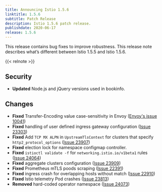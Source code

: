 ```yaml
---
title: Announcing Istio 1.5.6
linktitle: 1.5.6
subtitle: Patch Release
description: Istio 1.5.6 patch release.
publishdate: 2020-06-17
release: 1.5.6
---
```


This release contains bug fixes to improve robustness. This release note describes what’s different between Istio 1.5.5 and Istio 1.5.6.

{{< relnote >}}

## Security

- **Updated** Node.js and jQuery versions used in bookinfo.

## Changes

- **Fixed** Transfer-Encoding value case-sensitivity in Envoy ([Envoy's issue 10041](https://github.com/envoyproxy/envoy/issues/10041))
- **Fixed** handling of user defined ingress gateway configuration ([Issue 23303](https://github.com/istio/istio/issues/23303))
- **Fixed** Add `TCP MX ALPN` in `UpstreamTlsContext` for clusters that specify `http2_protocol_options` ([Issue 23907](https://github.com/istio/istio/issues/23907))
- **Fixed** election lock for namespace configmap controller.
- **Fixed** `istioctl validate -f` for `networking.istio.io/v1beta1` rules ([Issue 24064](https://github.com/istio/istio/issues/24064))
- **Fixed** aggregate clusters configuration ([Issue 23909](https://github.com/istio/istio/issues/23909))
- **Fixed** Prometheus mTLS poods scraping ([Issue 22391](https://github.com/istio/istio/issues/22391))
- **Fixed** ingress crash for overlapping hosts without match ([Issue 22910](https://github.com/istio/istio/issues/22910))
- **Fixed** Istio telemetry Pod crashes ([Issue 23813](https://github.com/istio/istio/issues/23813))
- **Removed** hard-coded operator namespace ([Issue 24073](https://github.com/istio/istio/issues/24073))
